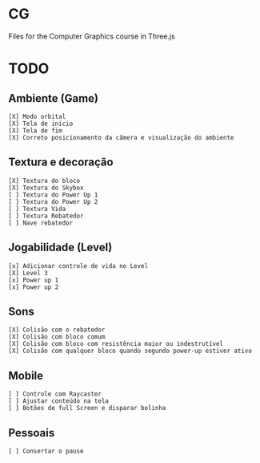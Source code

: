 # CG

Files for the Computer Graphics course in Three.js

# TODO

## Ambiente (Game)

    [X] Modo orbital
    [X] Tela de início
    [X] Tela de fim
    [X] Correto posicionamento da câmera e visualização do ambiente

## Textura e decoração

    [X] Textura do bloco
    [X] Textura do Skybox
    [ ] Textura do Power Up 1
    [ ] Textura do Power Up 2
    [ ] Textura Vida
    [ ] Textura Rebatedor
    [ ] Nave rebatedor

## Jogabilidade (Level)

    [x] Adicionar controle de vida no Level
    [X] Level 3
    [x] Power up 1
    [x] Power up 2

## Sons

    [X] Colisão com o rebatedor
    [X] Colisão com bloco comum
    [X] Colisão com bloco com resistência maior ou indestrutível
    [X] Colisão com qualquer bloco quando segundo power-up estiver ativo

## Mobile

    [ ] Controle com Raycaster
    [ ] Ajustar conteúdo na tela
    [ ] Botões de full Screen e disparar bolinha

## Pessoais

    [ ] Consertar o pause
